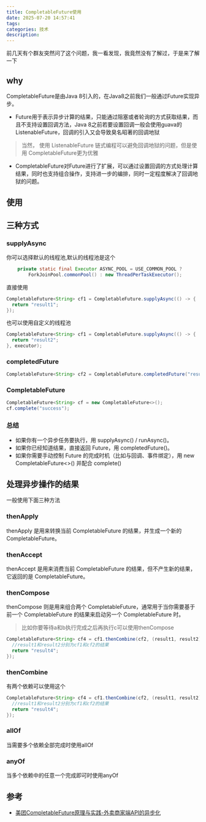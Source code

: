 ```yaml
---
title: CompletableFuture使用
date: 2025-07-20 14:57:41
tags:
categories: 技术
description:
---
```

前几天有个群友突然问了这个问题，我一看发现，我竟然没有了解过，于是来了解一下
<!-- more -->
## why
CompletableFuture是由Java 8引入的，在Java8之前我们一般通过Future实现异步。
- Future用于表示异步计算的结果，只能通过阻塞或者轮询的方式获取结果，而且不支持设置回调方法，Java 8之前若要设置回调一般会使用guava的ListenableFuture，回调的引入又会导致臭名昭著的回调地狱
> 当然， 使用 ListenableFuture 链式编程可以避免回调地狱的问题，但是使用 CompletableFuture更为优雅
- CompletableFuture对Future进行了扩展，可以通过设置回调的方式处理计算结果，同时也支持组合操作，支持进一步的编排，同时一定程度解决了回调地狱的问题。
## 使用
## 三种方式
### supplyAsync
你可以选择默认的线程池,默认的线程池是这个
```java
    private static final Executor ASYNC_POOL = USE_COMMON_POOL ?
        ForkJoinPool.commonPool() : new ThreadPerTaskExecutor();
```
直接使用
```java
CompletableFuture<String> cf1 = CompletableFuture.supplyAsync(() -> {
  return "result1";
});
```
也可以使用自定义的线程池
```java
CompletableFuture<String> cf1 = CompletableFuture.supplyAsync(() -> {
  return "result2";
}, executor);
```
### completedFuture
```java
CompletableFuture<String> cf2 = CompletableFuture.completedFuture("result2");
```
### CompletableFuture
```java
CompletableFuture<String> cf = new CompletableFuture<>();
cf.complete("success");
```
### 总结
- 如果你有一个异步任务要执行，用 supplyAsync() / runAsync()。
- 如果你已经知道结果，直接返回 Future，用 completedFuture()。
- 如果你需要手动控制 Future 的完成时机（比如与回调、事件绑定），用 new CompletableFuture<>() 并配合 complete()
## 处理异步操作的结果
一般使用下面三种方法
### thenApply
thenApply 是用来转换当前 CompletableFuture 的结果，并生成一个新的 CompletableFuture。
### thenAccept
thenAccept 是用来消费当前 CompletableFuture 的结果，但不产生新的结果，它返回的是 CompletableFuture<Void>。
### thenCompose 
thenCompose 则是用来组合两个 CompletableFuture，通常用于当你需要基于前一个 CompletableFuture 的结果来启动另一个 CompletableFuture 时。
> 比如你要等待a和b执行完成之后再执行c可以使用thenCompose
```java
CompletableFuture<String> cf4 = cf1.thenCombine(cf2, (result1, result2) -> {
  //result1和result2分别为cf1和cf2的结果
  return "result4";
});
```
### thenCombine
有两个依赖可以使用这个
```java
CompletableFuture<String> cf4 = cf1.thenCombine(cf2, (result1, result2) -> {
  //result1和result2分别为cf1和cf2的结果
  return "result4";
});
```
### allOf
当需要多个依赖全部完成时使用allOf
### anyOf
当多个依赖中的任意一个完成即可时使用anyOf
## 参考
- [美团CompletableFuture原理与实践-外卖商家端API的异步化](https://tech.meituan.com/2022/05/12/principles-and-practices-of-completablefuture.html)

